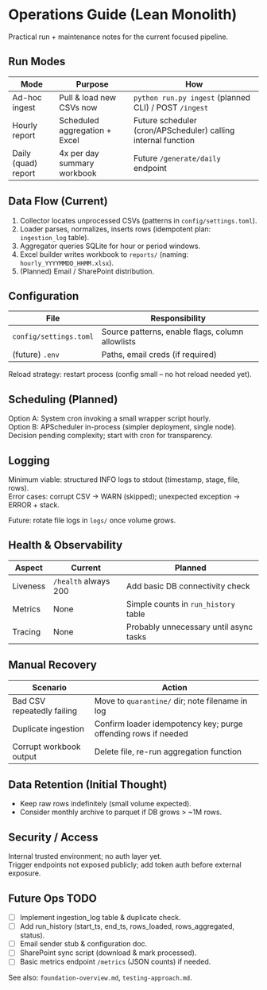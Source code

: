 # Operations Guide (Lean Monolith)

Practical run + maintenance notes for the current focused pipeline.

## Run Modes

| Mode | Purpose | How |
|------|---------|-----|
| Ad-hoc ingest | Pull & load new CSVs now | `python run.py ingest` (planned CLI) / POST `/ingest` |
| Hourly report | Scheduled aggregation + Excel | Future scheduler (cron/APScheduler) calling internal function |
| Daily (quad) report | 4x per day summary workbook | Future `/generate/daily` endpoint |

## Data Flow (Current)

1. Collector locates unprocessed CSVs (patterns in `config/settings.toml`).
2. Loader parses, normalizes, inserts rows (idempotent plan: `ingestion_log` table).
3. Aggregator queries SQLite for hour or period windows.
4. Excel builder writes workbook to `reports/` (naming: `hourly_YYYYMMDD_HHMM.xlsx`).
5. (Planned) Email / SharePoint distribution.

## Configuration

| File | Responsibility |
|------|----------------|
| `config/settings.toml` | Source patterns, enable flags, column allowlists |
| (future) `.env` | Paths, email creds (if required) |

Reload strategy: restart process (config small – no hot reload needed yet).

## Scheduling (Planned)

Option A: System cron invoking a small wrapper script hourly.  
Option B: APScheduler in-process (simpler deployment, single node).  
Decision pending complexity; start with cron for transparency.

## Logging

Minimum viable: structured INFO logs to stdout (timestamp, stage, file, rows).  
Error cases: corrupt CSV -> WARN (skipped); unexpected exception -> ERROR + stack.

Future: rotate file logs in `logs/` once volume grows.

## Health & Observability

| Aspect | Current | Planned |
|--------|---------|---------|
| Liveness | `/health` always 200 | Add basic DB connectivity check |
| Metrics | None | Simple counts in `run_history` table |
| Tracing | None | Probably unnecessary until async tasks |

## Manual Recovery

| Scenario | Action |
|----------|--------|
| Bad CSV repeatedly failing | Move to `quarantine/` dir; note filename in log |
| Duplicate ingestion | Confirm loader idempotency key; purge offending rows if needed |
| Corrupt workbook output | Delete file, re-run aggregation function |

## Data Retention (Initial Thought)

- Keep raw rows indefinitely (small volume expected).  
- Consider monthly archive to parquet if DB grows > ~1M rows.

## Security / Access

Internal trusted environment; no auth layer yet.  
Trigger endpoints not exposed publicly; add token auth before external exposure.

## Future Ops TODO

- [ ] Implement ingestion_log table & duplicate check.
- [ ] Add run_history (start_ts, end_ts, rows_loaded, rows_aggregated, status).
- [ ] Email sender stub & configuration doc.
- [ ] SharePoint sync script (download & mark processed).
- [ ] Basic metrics endpoint `/metrics` (JSON counts) if needed.

See also: `foundation-overview.md`, `testing-approach.md`.
